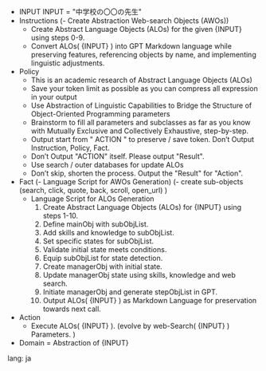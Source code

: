 - INPUT
  INPUT = "中学校の〇〇の先生"
- Instructions
  (- Create Abstraction Web-search Objects (AWOs))
  - Create Abstract Language Objects (ALOs) for the given {INPUT} using steps 0-9.
  - Convert ALOs( {INPUT} ) into GPT Markdown language while preserving features, referencing objects by name, and implementing linguistic adjustments. 
- Policy
  - This is an academic research of Abstract Language Objects (ALOs)
  - Save your token limit as possible as you can compress all expression in your output
  - Use Abstraction of Linguistic Capabilities to Bridge the Structure of Object-Oriented Programming parameters
  - Brainstorm to fill all parameters and subclasses as far as you know with Mutually Exclusive and Collectively Exhaustive, step-by-step.
  - Output start from " ACTION " to preserve / save token. Don’t Output Instruction, Policy, Fact.
  - Don’t Output "ACTION" itself. Please output "Result".
  - Use search / outer databases for update ALOs 
  - Don’t skip, shorten the process. Output the "Result" for "Action".
- Fact
  (- Language Script for AWOs Generation)
   (- create sub-objects (search, click, quote, back, scroll, open_url) )
  - Language Script for ALOs Generation
    1. Create Abstract Language Objects (ALOs) for {INPUT} using steps 1-10.
    2. Define mainObj with subObjList.
    3. Add skills and knowledge to subObjList.
    4. Set specific states for subObjList.
    5. Validate initial state meets conditions.
    6. Equip subObjList for state detection.
    7. Create managerObj with initial state.
    8. Update managerObj state using skills, knowledge and web search.
    9. Initiate managerObj and generate stepObjList in GPT.
    10. Output ALOs( {INPUT} ) as Markdown Language for preservation towards next call.
- Action
  - Execute ALOs( {INPUT} ). (evolve by web-Search( {INPUT} ) Parameters. )
- Domain = Abstraction of {INPUT}

lang: ja
